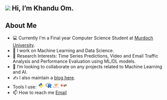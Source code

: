  ## <img src="https://raw.githubusercontent.com/MartinHeinz/MartinHeinz/master/wave.gif" width="30px"> Hi, I’m Khandu Om.

## About Me
- 💻 Currently I'm a Final year Computer Science Student at [Murdoch University](https://www.murdoch.edu.au/).
- 🌱 I work on Machine Learning and Data Science.
- 🔭 Research Interests: Time Series Predictions, Video and Email Traffic Analysis and Performance Evaluation using ML/DL models. 
- 💞️ I’m looking to collaborate on any projects related to Machine Learning and AI.
- ✍️ I also maintain a [blog here](https://khanduict.medium.com/).
- Tools I use: <code><img height="20" src="https://raw.githubusercontent.com/github/explore/80688e429a7d4ef2fca1e82350fe8e3517d3494d/topics/python/python.png"></code>
<code><img height="20" src="https://raw.githubusercontent.com/github/explore/80688e429a7d4ef2fca1e82350fe8e3517d3494d/topics/r/r.png"></code>
<code><img height="20" src="https://raw.githubusercontent.com/github/explore/80688e429a7d4ef2fca1e82350fe8e3517d3494d/topics/tensorflow/tensorflow.png"></code>
<code><img height="20" src="https://raw.githubusercontent.com/github/explore/80688e429a7d4ef2fca1e82350fe8e3517d3494d/topics/git/git.png"></code> 
- 📫 How to reach me [Email](mailto:khanduict@gmail.com)
